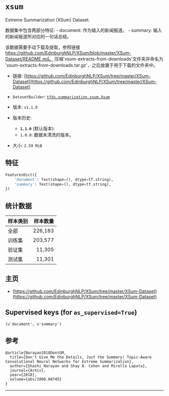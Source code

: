 # `xsum`

Extreme Summarization (XSum) Dataset.

数据集中包含两部分特征: - document: 作为输入的新闻报道。 - summary: 输入的新闻报道所对应的一句话总结。

该数据需要手动下载及提取，参照链接
https://github.com/EdinburghNLP/XSum/blob/master/XSum-Dataset/README.md。
压缩'xsum-extracts-from-downloads'文件夹并命名为
'xsum-extracts-from-downloads.tar.gz'，之后放置于用于下载的文件夹中。

*   链接:
    [https://github.com/EdinburghNLP/XSum/tree/master/XSum-Dataset](https://github.com/EdinburghNLP/XSum/tree/master/XSum-Dataset)
*   `DatasetBuilder`:
    [`tfds.summarization.xsum.Xsum`](https://github.com/tensorflow/datasets/tree/master/tensorflow_datasets/summarization/xsum.py)
*   版本: `v1.1.0`
*   版本历史:

    *   **`1.1.0`** (默认版本):
    *   `1.0.0`: 数据未清洗的版本。

*   大小: `2.59 MiB`

## 特征
```python
FeaturesDict({
    'document': Text(shape=(), dtype=tf.string),
    'summary': Text(shape=(), dtype=tf.string),
})
```

## 统计数据

样本类别    | 样本数量
:--------- | -------:
全部        | 226,183
训练集      | 203,577
验证集      | 11,305
测试集      | 11,301

## 主页

*   [https://github.com/EdinburghNLP/XSum/tree/master/XSum-Dataset](https://github.com/EdinburghNLP/XSum/tree/master/XSum-Dataset)

## Supervised keys (for `as_supervised=True`)
`(u'document', u'summary')`

## 参考
```
@article{Narayan2018DontGM,
  title={Don't Give Me the Details, Just the Summary! Topic-Aware Convolutional Neural Networks for Extreme Summarization},
  author={Shashi Narayan and Shay B. Cohen and Mirella Lapata},
  journal={ArXiv},
  year={2018},
  volume={abs/1808.08745}
}
```

--------------------------------------------------------------------------------